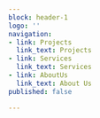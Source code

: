 ```yaml
---
block: header-1
logo: ''
navigation:
- link: Projects
  link_text: Projects
- link: Services
  link_text: Services
- link: AboutUs
  link_text: About Us
published: false

---
```

